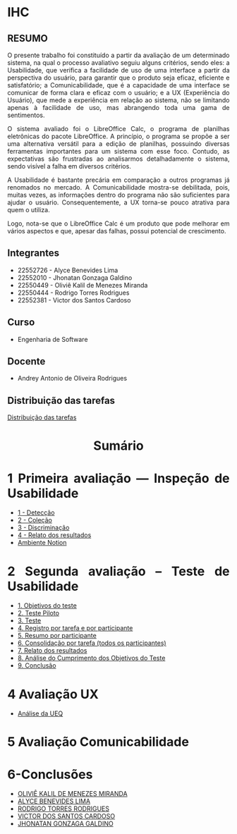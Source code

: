 <div align="justify">
  
# IHC
## RESUMO
O presente trabalho foi constituído a partir da avaliação de um determinado sistema, na qual o processo avaliativo seguiu alguns critérios, sendo eles: a Usabilidade, que verifica a facilidade de uso de uma interface a partir da perspectiva do usuário, para garantir que o produto seja eficaz, eficiente e satisfatório; a Comunicabilidade, que é a capacidade de uma interface se comunicar de forma clara e eficaz com o usuário; e a UX (Experiência do Usuário), que mede a experiência em relação ao sistema, não se limitando apenas à facilidade de uso, mas abrangendo toda uma gama de sentimentos.

O sistema avaliado foi o LibreOffice Calc, o programa de planilhas eletrônicas do pacote LibreOffice. A princípio, o programa se propõe a ser uma alternativa versátil para a edição de planilhas, possuindo diversas ferramentas importantes para um sistema com esse foco. Contudo, as expectativas são frustradas ao analisarmos detalhadamente o sistema, sendo visível a falha em diversos critérios.

A Usabilidade é bastante precária em comparação a outros programas já renomados no mercado. A Comunicabilidade mostra-se debilitada, pois, muitas vezes, as informações dentro do programa não são suficientes para ajudar o usuário. Consequentemente, a UX torna-se pouco atrativa para quem o utiliza.

Logo, nota-se que o LibreOffice Calc é um produto que pode melhorar em vários aspectos e que, apesar das falhas, possui potencial de crescimento.

## Integrantes
- 22552726 - Alyce Benevides Lima
- 22552010 - Jhonatan Gonzaga Galdino
- 22550449 - Oliviê Kalil de Menezes Miranda
- 22550444 - Rodrigo Torres Rodrigues
- 22552381 - Victor dos Santos Cardoso

## Curso
- Engenharia de Software

## Docente
- Andrey Antonio de Oliveira Rodrigues

## Distribuição das tarefas
[Distribuição das tarefas ](https://www.notion.so/Distribui-o-das-tarefas-2686bcc1a58a8079a3f2e2e76835c14f?source=copy_link)
<div align="center">
  <h1>Sumário</h1>
</div>

# 1 Primeira avaliação — Inspeção de Usabilidade
- [1 - Detecção](https://github.com/jhonatan-gonzaga/IHC/blob/main/TP1-IHC/2-Inspe%C3%A7%C3%A3o-Usabilidade.md#etapa-1---detec%C3%A7%C3%A3o)
- [2 - Coleção](https://github.com/jhonatan-gonzaga/IHC/blob/main/TP1-IHC/2-Inspe%C3%A7%C3%A3o-Usabilidade.md#etapa-2---cole%C3%A7%C3%A3o)
- [3 - Discriminação](https://github.com/jhonatan-gonzaga/IHC/blob/main/TP1-IHC/2-Inspe%C3%A7%C3%A3o-Usabilidade.md#etapa-2---cole%C3%A7%C3%A3o)
- [4 - Relato dos resultados](https://github.com/jhonatan-gonzaga/IHC/blob/main/TP1-IHC/2-Inspe%C3%A7%C3%A3o-Usabilidade.md#etapa-3---discrimina%C3%A7%C3%A3o)
- [Ambiente Notion](https://www.notion.so/Primeira-avalia-o-Inspe-o-de-Usabilidade-2686bcc1a58a8071baede90257f4d9a5?source=copy_link)

# 2 Segunda avaliação – Teste de Usabilidade
  - [1. Objetivos do teste](https://github.com/jhonatan-gonzaga/IHC/blob/main/TP1-IHC/3-Teste-Usabilidade.md#1-objetivos-do-teste)
  - [2. Teste Piloto](https://github.com/jhonatan-gonzaga/IHC/blob/main/TP1-IHC/3-Teste-Usabilidade.md#2-teste-piloto)
  - [3. Teste](https://github.com/jhonatan-gonzaga/IHC/blob/main/TP1-IHC/3-Teste-Usabilidade.md#3-teste-oficial)
  - [4. Registro por tarefa e por participante](https://github.com/jhonatan-gonzaga/IHC/blob/main/TP1-IHC/3-Teste-Usabilidade.md#4-registro-por-tarefa-e-por-participante)
  - [5. Resumo por participante](https://github.com/jhonatan-gonzaga/IHC/blob/main/TP1-IHC/3-Teste-Usabilidade.md#5-resumo-por-participante)
  - [6. Consolidação por tarefa (todos os participantes)](https://github.com/jhonatan-gonzaga/IHC/blob/main/TP1-IHC/3-Teste-Usabilidade.md#6-consolida%C3%A7%C3%A3o-por-tarefa-todos-os-participantes)
  - [7. Relato dos resultados](https://github.com/jhonatan-gonzaga/IHC/blob/main/TP1-IHC/3-Teste-Usabilidade.md#7-relato-dos-resultados)
  - [8. Análise do Cumprimento dos Objetivos do Teste](https://github.com/jhonatan-gonzaga/IHC/blob/main/TP1-IHC/3-Teste-Usabilidade.md#8-an%C3%A1lise-do-cumprimento-dos-objetivos-do-teste)
  - [9. Conclusão](https://github.com/jhonatan-gonzaga/IHC/blob/main/TP1-IHC/3-Teste-Usabilidade.md#9-conclus%C3%A3o)


# 4 Avaliação UX
- [Análise da UEQ](https://github.com/jhonatan-gonzaga/IHC/blob/main/TP1-IHC/4-Avalia%C3%A7%C3%A3o-UX.md#an%C3%A1lise-da-ueq)


# 5 Avaliação Comunicabilidade

# 6-Conclusões
- [OLIVIÊ KALIL DE MENEZES MIRANDA](https://github.com/jhonatan-gonzaga/IHC/blob/main/TP1-IHC/6-Conclus%C3%B5es.md#olivi%C3%AA-kalil-de-menezes-miranda)
- [ALYCE BENEVIDES LIMA](https://github.com/jhonatan-gonzaga/IHC/blob/main/TP1-IHC/6-Conclus%C3%B5es.md#alyce-benevides-lima)
- [RODRIGO TORRES RODRIGUES](https://github.com/jhonatan-gonzaga/IHC/blob/main/TP1-IHC/6-Conclus%C3%B5es.md#rodrigo-torres-rodrigues)
- [VICTOR DOS SANTOS CARDOSO](https://github.com/jhonatan-gonzaga/IHC/blob/main/TP1-IHC/6-Conclus%C3%B5es.md#victor-dos-santos-cardoso)
- [JHONATAN GONZAGA GALDINO](https://github.com/jhonatan-gonzaga/IHC/blob/main/TP1-IHC/6-Conclus%C3%B5es.md#jhonatan-gonzaga-galdino)

</div>
